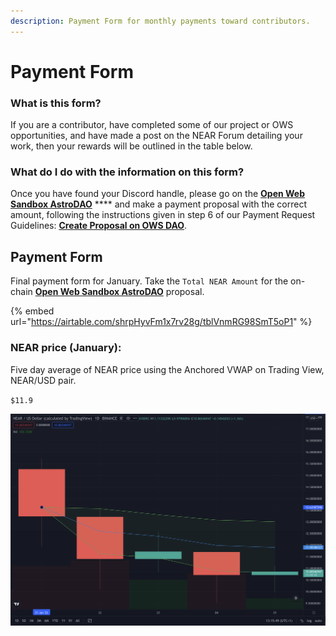 ```yaml
---
description: Payment Form for monthly payments toward contributors.
---
```


# Payment Form

### What is this form?

If you are a contributor, have completed some of our project or OWS opportunities, and have made a post on the NEAR Forum detailing your work, then your rewards will be outlined in the table below.&#x20;

### What do I do with the information on this form?

Once you have found your Discord handle, please go on the [**Open Web Sandbox AstroDAO**](https://app.astrodao.com/dao/open-web-sandbox.sputnik-dao.near) **** and make a payment proposal with the correct amount, following the instructions given in step 6 of our Payment Request Guidelines: [**Create Proposal on OWS DAO**](payment-request-guideline.md#6.-create-proposal-on-ows-dao).&#x20;

## Payment Form

Final payment form for January. Take the `Total NEAR Amount` for the on-chain [**Open Web Sandbox AstroDAO**](https://app.astrodao.com/dao/open-web-sandbox.sputnik-dao.near/proposals) proposal.&#x20;

{% embed url="https://airtable.com/shrpHyvFm1x7rv28g/tblVnmRG98SmT5oP1" %}

### NEAR price (January):&#x20;

Five day average of NEAR price using the Anchored VWAP on Trading View, NEAR/USD pair.&#x20;

`$11.9`

![](<../.gitbook/assets/Screenshot 2022-01-25 at 23.17.19.png>)
